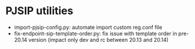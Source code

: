 # PJSIP utilities

* import-pjsip-config.py: automate import custom reg.conf file
* fix-endpoint-sip-template-order.py: fix issue with template order in
  pre-20.14 version (impact only dev and rc between 20.13 and 20.14)
